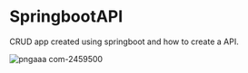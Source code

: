 # SpringbootAPI
CRUD app created using springboot  and how to create a API.

![pngaaa com-2459500](https://github.com/Prabha-Chandran/SpringbootAPI/assets/138467924/60c2537e-c3ee-4947-9b9e-07fff6943c68)


